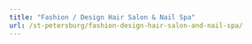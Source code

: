 ```yaml
---
title: "Fashion / Design Hair Salon & Nail Spa"
url: /st-petersburg/fashion-design-hair-salon-and-nail-spa/
---
```


